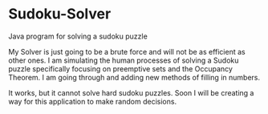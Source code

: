 # Sudoku-Solver
Java program for solving a sudoku puzzle

My Solver is just going to be a brute force and will not be as efficient as other ones. I am simulating the human processes of solving a Sudoku puzzle specifically focusing on preemptive sets and the Occupancy Theorem. I am going through and adding new methods of filling in numbers. 

It works, but it cannot solve hard sudoku puzzles. Soon I will be creating a way for this application to make random decisions.
